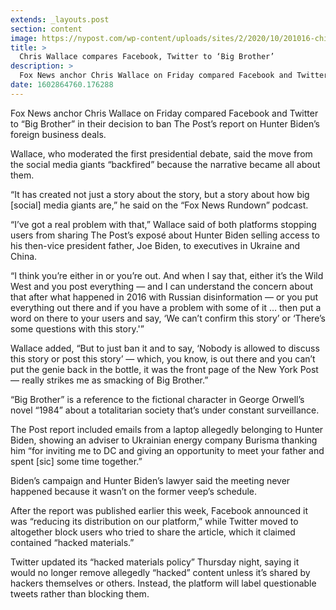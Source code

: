 ```yaml
--- 
extends: _layouts.post 
section: content 
image: https://nypost.com/wp-content/uploads/sites/2/2020/10/201016-chirs-wallace-post-social-media.jpg?quality=90&strip=all&w=1200 
title: > 
  Chris Wallace compares Facebook, Twitter to ‘Big Brother’ 
description: > 
  Fox News anchor Chris Wallace on Friday compared Facebook and Twitter to “Big Brother” in their decision to ban The Post’s report on Hunter Biden’s foreign business deals.Wallace, who moderated the first presidential debate, said the move from the social media giants “backfired” because the narrative became all about them.“It has created not just a story about the story, but a story about how big [social] media giants are,” he said on the “Fox News Rundown” podcast.“I’ve got a real problem with that,” Wallace said of both platforms stopping users from sharing The Post’s exposé about Hunter Biden selling access to his then-vice president father, Joe Biden, to executives in Ukraine and China.“I think you’re either in or you’re out. 
date: 1602864760.176288 
--- 
```

Fox News anchor Chris Wallace on Friday compared Facebook and Twitter to “Big Brother” in their decision to ban The Post’s report on Hunter Biden’s foreign business deals.

Wallace, who moderated the first presidential debate, said the move from the social media giants “backfired” because the narrative became all about them.

“It has created not just a story about the story, but a story about how big [social] media giants are,” he said on the “Fox News Rundown” podcast.

“I’ve got a real problem with that,” Wallace said of both platforms stopping users from sharing The Post’s exposé about Hunter Biden selling access to his then-vice president father, Joe Biden, to executives in Ukraine and China.

“I think you’re either in or you’re out. And when I say that, either it’s the Wild West and you post everything — and I can understand the concern about that after what happened in 2016 with Russian disinformation — or you put everything out there and if you have a problem with some of it … then put a word on there to your users and say, ‘We can’t confirm this story’ or ‘There’s some questions with this story.'”

Wallace added, “But to just ban it and to say, ‘Nobody is allowed to discuss this story or post this story’ — which, you know, is out there and you can’t put the genie back in the bottle, it was the front page of the New York Post — really strikes me as smacking of Big Brother.”

“Big Brother” is a reference to the fictional character in George Orwell’s novel “1984” about a totalitarian society that’s under constant surveillance.

The Post report included emails from a laptop allegedly belonging to Hunter Biden, showing an adviser to Ukrainian energy company Burisma thanking him “for inviting me to DC and giving an opportunity to meet your father and spent [sic] some time together.”

Biden’s campaign and Hunter Biden’s lawyer said the meeting never happened because it wasn’t on the former veep’s schedule.

After the report was published earlier this week, Facebook announced it was “reducing its distribution on our platform,” while Twitter moved to altogether block users who tried to share the article, which it claimed contained “hacked materials.”

Twitter updated its “hacked materials policy” Thursday night, saying it would no longer remove allegedly “hacked” content unless it’s shared by hackers themselves or others. Instead, the platform will label questionable tweets rather than blocking them.